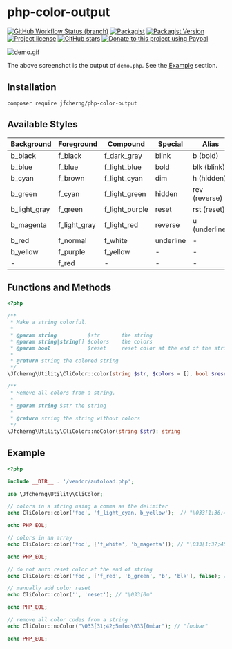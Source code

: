 # php-color-output

[![GitHub Workflow Status (branch)](https://img.shields.io/github/workflow/status/jfcherng/php-color-output/Main/master?style=flat-square)](https://github.com/jfcherng/php-color-output/actions)
[![Packagist](https://img.shields.io/packagist/dt/jfcherng/php-color-output?style=flat-square)](https://packagist.org/packages/jfcherng/php-color-output)
[![Packagist Version](https://img.shields.io/packagist/v/jfcherng/php-color-output?style=flat-square)](https://packagist.org/packages/jfcherng/php-color-output)
[![Project license](https://img.shields.io/github/license/jfcherng/php-color-output?style=flat-square)](https://github.com/jfcherng/php-color-output/blob/master/LICENSE)
[![GitHub stars](https://img.shields.io/github/stars/jfcherng/php-color-output?style=flat-square&logo=github)](https://github.com/jfcherng/php-color-output/stargazers)
[![Donate to this project using Paypal](https://img.shields.io/badge/paypal-donate-blue.svg?style=flat-square&logo=paypal)](https://www.paypal.me/jfcherng/5usd)

![demo.gif](https://github.com/jfcherng/php-color-output/blob/gh-pages/images/demo.gif?raw=true)

The above screenshot is the output of `demo.php`. See the [Example](#example) section.


## Installation

```text
composer require jfcherng/php-color-output
```


## Available Styles

| Background   | Foreground   | Compound       | Special   | Alias         |
| ---          | ---          | ---            | ---       | ---           |
| b_black      | f_black      | f_dark_gray    | blink     | b (bold)      |
| b_blue       | f_blue       | f_light_blue   | bold      | blk (blink)   |
| b_cyan       | f_brown      | f_light_cyan   | dim       | h (hidden)    |
| b_green      | f_cyan       | f_light_green  | hidden    | rev (reverse) |
| b_light_gray | f_green      | f_light_purple | reset     | rst (reset)   |
| b_magenta    | f_light_gray | f_light_red    | reverse   | u (underline) |
| b_red        | f_normal     | f_white        | underline | -             |
| b_yellow     | f_purple     | f_yellow       | -         | -             |
| -            | f_red        | -              | -         | -             |


## Functions and Methods

```php
<?php

/**
 * Make a string colorful.
 *
 * @param string          $str       the string
 * @param string|string[] $colors    the colors
 * @param bool            $reset     reset color at the end of the string?
 *
 * @return string the colored string
 */
\Jfcherng\Utility\CliColor::color(string $str, $colors = [], bool $reset = true): string

/**
 * Remove all colors from a string.
 *
 * @param string $str the string
 *
 * @return string the string without colors
 */
\Jfcherng\Utility\CliColor::noColor(string $str): string
```


## Example

```php
<?php

include __DIR__ . '/vendor/autoload.php';

use \Jfcherng\Utility\CliColor;

// colors in a string using a comma as the delimiter
echo CliColor::color('foo', 'f_light_cyan, b_yellow');  // "\033[1;36;43mfoo\033[0m"

echo PHP_EOL;

// colors in an array
echo CliColor::color('foo', ['f_white', 'b_magenta']); // "\033[1;37;45mfoo\033[0m"

echo PHP_EOL;

// do not auto reset color at the end of string
echo CliColor::color('foo', ['f_red', 'b_green', 'b', 'blk'], false); // "\033[31;42;1;5mfoo"

// manually add color reset
echo CliColor::color('', 'reset'); // "\033[0m"

echo PHP_EOL;

// remove all color codes from a string
echo CliColor::noColor("\033[31;42;5mfoo\033[0mbar"); // "foobar"

echo PHP_EOL;
```
